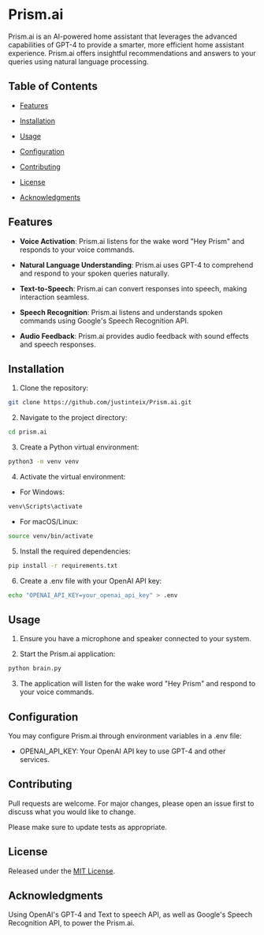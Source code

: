 # Prism.ai

Prism.ai is an AI-powered home assistant that leverages the advanced capabilities of GPT-4 to provide a smarter, more efficient home assistant experience. Prism.ai offers insightful recommendations and answers to your queries using natural language processing.

## Table of Contents
- [Features](#features)

- [Installation](#installation)

- [Usage](#usage)

- [Configuration](#configuration)

- [Contributing](#contributing)

- [License](#license)

- [Acknowledgments](#acknowledgments)

## Features
- **Voice Activation**: Prism.ai listens for the wake word "Hey Prism" and responds to your voice commands.

- **Natural Language Understanding**: Prism.ai uses GPT-4 to comprehend and respond to your spoken queries naturally.

- **Text-to-Speech**: Prism.ai can convert responses into speech, making interaction seamless.

- **Speech Recognition**: Prism.ai listens and understands spoken commands using Google's Speech Recognition API.

- **Audio Feedback**: Prism.ai provides audio feedback with sound effects and speech responses.

## Installation

1. Clone the repository:

```bash
git clone https://github.com/justinteix/Prism.ai.git
```

2. Navigate to the project directory:
````bash
cd prism.ai
````

3. Create a Python virtual environment:
````bash
python3 -m venv venv
````
4. Activate the virtual environment:
- For Windows:
````bash
venv\Scripts\activate
````
- For macOS/Linux:
````bash
source venv/bin/activate
````

5. Install the required dependencies:
```bash
pip install -r requirements.txt
````

6. Create a .env file with your OpenAI API key:
````bash
echo "OPENAI_API_KEY=your_openai_api_key" > .env
````

## Usage
1. Ensure you have a microphone and speaker connected to your system.

2. Start the Prism.ai application:
````bash
python brain.py
````

3. The application will listen for the wake word "Hey Prism" and respond to your voice commands.

## Configuration
You may configure Prism.ai through environment variables in a .env file:

- OPENAI_API_KEY: Your OpenAI API key to use GPT-4 and other services.

## Contributing

Pull requests are welcome. For major changes, please open an issue first
to discuss what you would like to change.

Please make sure to update tests as appropriate.

## License
Released under the
[MIT License](https://choosealicense.com/licenses/mit/).

## Acknowledgments
Using OpenAI's GPT-4 and Text to speech API, as well as Google's Speech Recognition API, to power the Prism.ai.